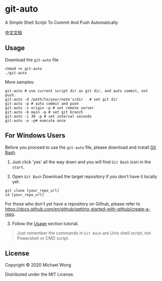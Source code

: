 # git-auto

A Simple Shell Script To Commit And Push Automatically

[中文文档](./Readme-CN.md)

## Usage

Download the `git-auto` file

```
chmod +x git-auto
./git-auto
```

More samples:

```
git-auto # use current script dir as git dir, and auto commit, not push.
git-auto -d /path/to/your/note's/dir   # set git dir
git-auto -p # auto commit and push
git-auto -s origin -p # set remote server
git-auto -b main -p # set git branch
git-auto -i 30 -p # set interval seconds
git-auto -o -p# execute once
```

## For Windows Users

Before you proceed to use the `git-auto` file, please download and install [Git Bash](https://github.com/git-for-windows/git/releases/download/v2.30.1.windows.1/Git-2.30.1-64-bit.exe).

1. Just click 'yes' all the way down and you will find `Git Bash` icon in the `start`.

2. Open `Git Bash`
   Download the target repository if you don't have it locally yet:

```
git clone [your_repo_url]
cd [your_repo_url]
```
For those who don't yet have a repository on Github, please refer to https://docs.github.com/en/github/getting-started-with-github/create-a-repo.

3. Follow the [Usage](#Usage) section tutorial.


> Just remember the commands in `Git Bash` are Unix shell script, not Powershell or CMD script.

## License

Copyright © 2020 Michael Wong

Distributed under the MIT License.




